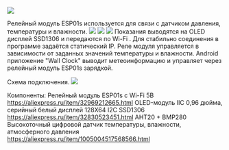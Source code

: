 
![](https://gitflic.ru/project/magdelphi/webservermeteoesp-01/blob/raw?file=clock_meteo.gif)

Релейный модуль ESP01s  используется для связи с датчиком давления, температуры и влажности.
![](https://gitflic.ru/project/magdelphi/webservermeteoesp-01/blob/raw?file=image%2Fs5.jpg) ![](https://gitflic.ru/project/magdelphi/webservermeteoesp-01/blob/raw?file=image%2Fs6.jpg) ![](https://gitflic.ru/project/magdelphi/webservermeteoesp-01/blob/raw?file=image%2Fs7.jpg)
Показания выводятся на OLED дисплей SSD1306  и передаются по Wi-Fi . 
Для стабильно соединения в программе задаётся статический IP.
Реле модуля управляется в зависимости от заданных значений температуры и влажности. 
Android  приложение "Wall Clock" выводит метеоинформацию и управляет через релейный модуль ESP01s зарядкой.

Схема подключения.
![](https://gitflic.ru/project/magdelphi/webservermeteoesp-01/blob/raw?file=image%2Fs9.jpg)

Компоненты:
Релейный модуль ESP01s с Wi-Fi 5В       https://aliexpress.ru/item/32969212665.html
OLED-модуль IIC 0,96 дюйма, серийный белый дисплей 128X64 I2C SSD1306      https://aliexpress.ru/item/32830523451.html
AHT20 + BMP280 Высокоточный цифровой датчик температуры, влажности, атмосферного давления      https://aliexpress.ru/item/1005004517568566.html